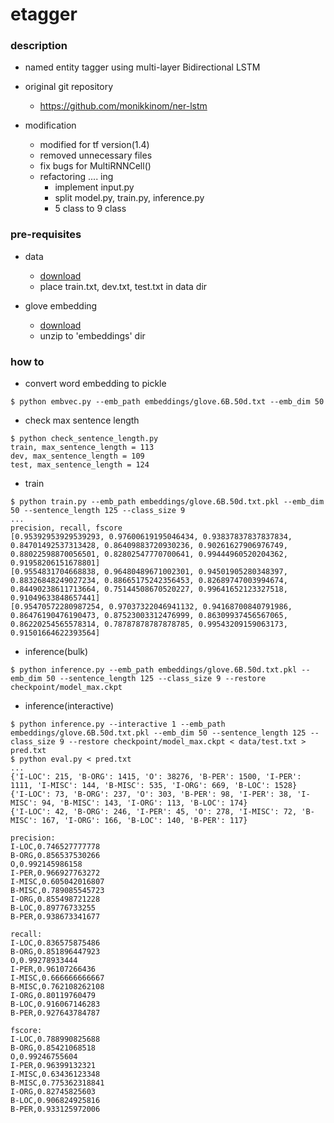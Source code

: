etagger
====

### description

- named entity tagger using multi-layer Bidirectional LSTM

- original git repository
  - https://github.com/monikkinom/ner-lstm

- modification
  - modified for tf version(1.4)
  - removed unnecessary files
  - fix bugs for MultiRNNCell()
  - refactoring .... ing
    - implement input.py
    - split model.py, train.py, inference.py
    - 5 class to 9 class

### pre-requisites

- data
  - [download](https://github.com/mxhofer/Named-Entity-Recognition-BidirectionalLSTM-CNN-CoNLL/tree/master/data) 
  - place train.txt, dev.txt, test.txt in data dir

- glove embedding
  - [download](http://nlp.stanford.edu/data/glove.6B.zip)
  - unzip to 'embeddings' dir

### how to 

- convert word embedding to pickle
```
$ python embvec.py --emb_path embeddings/glove.6B.50d.txt --emb_dim 50
```

- check max sentence length
```
$ python check_sentence_length.py
train, max_sentence_length = 113
dev, max_sentence_length = 109
test, max_sentence_length = 124
```

- train
```
$ python train.py --emb_path embeddings/glove.6B.50d.txt.pkl --emb_dim 50 --sentence_length 125 --class_size 9
...
precision, recall, fscore
[0.95392953929539293, 0.97600619195046434, 0.93837837837837834, 0.84701492537313428, 0.86409883720930236, 0.90261627906976749, 0.88022598870056501, 0.82802547770700641, 0.99444960520204362, 0.91958206151678801]
[0.9554831704668838, 0.96480489671002301, 0.94501905280348397, 0.88326848249027234, 0.88665175242356453, 0.82689747003994674, 0.84490238611713664, 0.75144508670520227, 0.99641652123327518, 0.91049633848657441]
[0.95470572280987254, 0.97037322046941132, 0.94168700840791986, 0.86476190476190473, 0.87523003312476999, 0.86309937456567065, 0.86220254565578314, 0.78787878787878785, 0.99543209159063173, 0.91501664622393564]
```

- inference(bulk)
```
$ python inference.py --emb_path embeddings/glove.6B.50d.txt.pkl --emb_dim 50 --sentence_length 125 --class_size 9 --restore checkpoint/model_max.ckpt
```

- inference(interactive)
```
$ python inference.py --interactive 1 --emb_path embeddings/glove.6B.50d.txt.pkl --emb_dim 50 --sentence_length 125 --class_size 9 --restore checkpoint/model_max.ckpt < data/test.txt > pred.txt
$ python eval.py < pred.txt
...
{'I-LOC': 215, 'B-ORG': 1415, 'O': 38276, 'B-PER': 1500, 'I-PER': 1111, 'I-MISC': 144, 'B-MISC': 535, 'I-ORG': 669, 'B-LOC': 1528}
{'I-LOC': 73, 'B-ORG': 237, 'O': 303, 'B-PER': 98, 'I-PER': 38, 'I-MISC': 94, 'B-MISC': 143, 'I-ORG': 113, 'B-LOC': 174}
{'I-LOC': 42, 'B-ORG': 246, 'I-PER': 45, 'O': 278, 'I-MISC': 72, 'B-MISC': 167, 'I-ORG': 166, 'B-LOC': 140, 'B-PER': 117}

precision:
I-LOC,0.746527777778
B-ORG,0.856537530266
O,0.992145986158
I-PER,0.966927763272
I-MISC,0.605042016807
B-MISC,0.789085545723
I-ORG,0.855498721228
B-LOC,0.89776733255
B-PER,0.938673341677

recall:
I-LOC,0.836575875486
B-ORG,0.851896447923
O,0.99278933444
I-PER,0.96107266436
I-MISC,0.666666666667
B-MISC,0.762108262108
I-ORG,0.80119760479
B-LOC,0.916067146283
B-PER,0.927643784787

fscore:
I-LOC,0.788990825688
B-ORG,0.85421068518
O,0.99246755604
I-PER,0.96399132321
I-MISC,0.63436123348
B-MISC,0.775362318841
I-ORG,0.82745825603
B-LOC,0.906824925816
B-PER,0.933125972006
```
